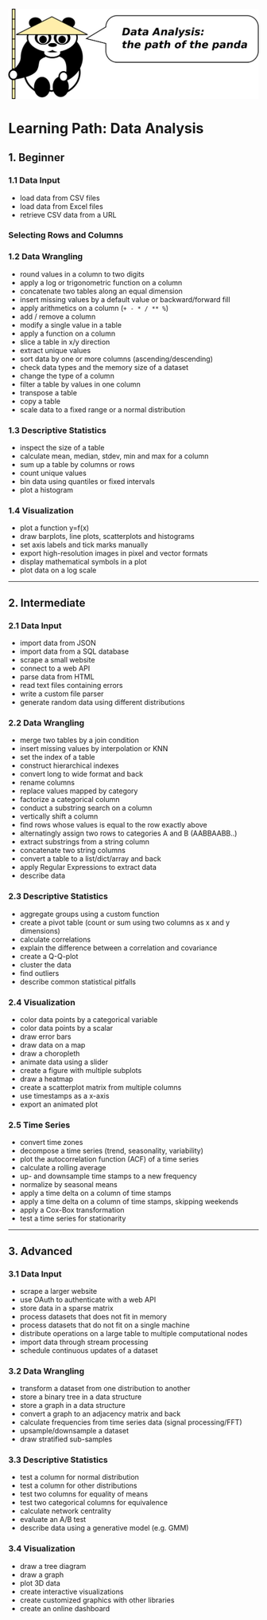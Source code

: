 
![](path_panda.png)

# Learning Path: Data Analysis

## 1. Beginner

### 1.1 Data Input

* load data from CSV files
* load data from Excel files
* retrieve CSV data from a URL

### Selecting Rows and Columns

### 1.2 Data Wrangling

* round values in a column to two digits
* apply a log or trigonometric function on a column
* concatenate two tables along an equal dimension
* insert missing values by a default value or backward/forward fill
* apply arithmetics on a column (`+ - * / ** %`)
* add / remove a column
* modify a single value in a table
* apply a function on a column
* slice a table in x/y direction
* extract unique values
* sort data by one or more columns (ascending/descending)
* check data types and the memory size of a dataset
* change the type of a column
* filter a table by values in one column
* transpose a table
* copy a table
* scale data to a fixed range or a normal distribution

### 1.3 Descriptive Statistics

* inspect the size of a table
* calculate mean, median, stdev, min and max for a column
* sum up a table by columns or rows
* count unique values
* bin data using quantiles or fixed intervals
* plot a histogram

### 1.4 Visualization

* plot a function y=f(x)
* draw barplots, line plots, scatterplots and histograms
* set axis labels and tick marks manually
* export high-resolution images in pixel and vector formats
* display mathematical symbols in a plot
* plot data on a log scale

----

## 2. Intermediate

### 2.1 Data Input

* import data from JSON
* import data from a SQL database
* scrape a small website
* connect to a web API
* parse data from HTML
* read text files containing errors
* write a custom file parser
* generate random data using different distributions

### 2.2 Data Wrangling

* merge two tables by a join condition
* insert missing values by interpolation or KNN
* set the index of a table
* construct hierarchical indexes
* convert long to wide format and back
* rename columns
* replace values mapped by category
* factorize a categorical column
* conduct a substring search on a column
* vertically shift a column
* find rows whose values is equal to the row exactly above
* alternatingly assign two rows to categories A and B (AABBAABB..)
* extract substrings from a string column
* concatenate two string columns
* convert a table to a list/dict/array and back
* apply Regular Expressions to extract data
* describe data

### 2.3 Descriptive Statistics

* aggregate groups using a custom function
* create a pivot table (count or sum using two columns as x and y dimensions)
* calculate correlations
* explain the difference between a correlation and covariance
* create a Q-Q-plot
* cluster the data
* find outliers
* describe common statistical pitfalls

### 2.4 Visualization

* color data points by a categorical variable
* color data points by a scalar
* draw error bars
* draw data on a map
* draw a choropleth
* animate data using a slider
* create a figure with multiple subplots
* draw a heatmap
* create a scatterplot matrix from multiple columns
* use timestamps as a x-axis
* export an animated plot

### 2.5 Time Series

* convert time zones
* decompose a time series (trend, seasonality, variability)
* plot the autocorrelation function (ACF) of a time series
* calculate a rolling average
* up- and downsample time stamps to a new frequency
* normalize by seasonal means
* apply a time delta on a column of time stamps
* apply a time delta on a column of time stamps, skipping weekends
* apply a Cox-Box transformation
* test a time series for stationarity

----

## 3. Advanced

### 3.1 Data Input

* scrape a larger website
* use OAuth to authenticate with a web API
* store data in a sparse matrix
* process datasets that does not fit in memory
* process datasets that do not fit on a single machine
* distribute operations on a large table to multiple computational nodes
* import data through stream processing
* schedule continuous updates of a dataset

### 3.2 Data Wrangling

* transform a dataset from one distribution to another
* store a binary tree in a data structure
* store a graph in a data structure
* convert a graph to an adjacency matrix and back
* calculate frequencies from time series data (signal processing/FFT)
* upsample/downsample a dataset
* draw stratified sub-samples

### 3.3 Descriptive Statistics

* test a column for normal distribution
* test a column for other distributions
* test two columns for equality of means
* test two categorical columns for equivalence
* calculate network centrality
* evaluate an A/B test
* describe data using a generative model (e.g. GMM)

### 3.4 Visualization

* draw a tree diagram
* draw a graph
* plot 3D data
* create interactive visualizations
* create customized graphics with other libraries
* create an online dashboard
